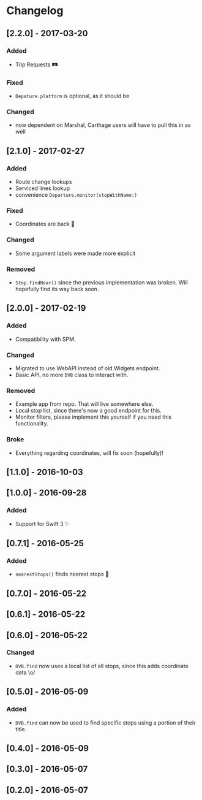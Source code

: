 # Changelog

## [2.2.0] - 2017-03-20

### Added

- Trip Requests 🛤

### Fixed

- `Depature.platform` is optional, as it should be

### Changed

- now dependent on Marshal, Carthage users will have to pull this in as well

## [2.1.0] - 2017-02-27

### Added

- Route change lookups
- Serviced lines lookup
- convenience `Departure.monitor(stopWithName:)`

### Fixed

- Coordinates are back :clap:

### Changed

- Some argument labels were made more explicit

### Removed

- `Stop.findNear()` since the previous implementation was broken. Will hopefully find its way back soon.

## [2.0.0] - 2017-02-19

### Added

- Compatibility with SPM.

### Changed

- Migrated to use WebAPI instead of old Widgets endpoint.
- Basic API, no more `DVB` class to interact with.

### Removed

- Example app from repo. That will live somewhere else.
- Local stop list, since there's now a good endpoint for this.
- Monitor filters, please implement this yourself if you need this functionality.

### Broke

- Everything regarding coordinates, will fix soon (hopefully)!



## [1.1.0] - 2016-10-03

## [1.0.0] - 2016-09-28

### Added

- Support for Swift 3 ✨



## [0.7.1] - 2016-05-25

### Added

- `nearestStops()` finds nearest stops 🎉



## [0.7.0] - 2016-05-22

## [0.6.1] - 2016-05-22

## [0.6.0] - 2016-05-22

### Changed

- `DVB.find` now uses a local list of all stops, since this adds coordinate data \o/



## [0.5.0] - 2016-05-09

### Added

- `DVB.find` can now be used to find specific stops using a portion of their title.



## [0.4.0] - 2016-05-09

## [0.3.0] - 2016-05-07

## [0.2.0] - 2016-05-07

